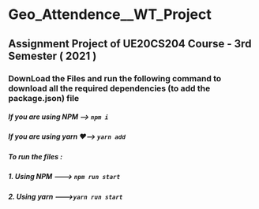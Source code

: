 # Geo_Attendence__WT_Project
## Assignment Project of UE20CS204 Course - 3rd Semester ( 2021 )

### DownLoad the Files and run the following command to download all the required dependencies (to add the package.json) file

##### If you are using NPM --> `npm i`
##### If you are using yarn ❤️--> `yarn add`


##### To run the files :
##### 1. Using NPM ---> `npm run start`
##### 2. Using yarn --->`yarn run start`


<!-- ##### TO DO:
##### 1. Load the Google Map component (Without any errors 😂😂😂)  Done this.
<!-- ##### 5. Need of a ML model in Javascript to recognise face required ------- Major Improvement (if done)! ! ->


